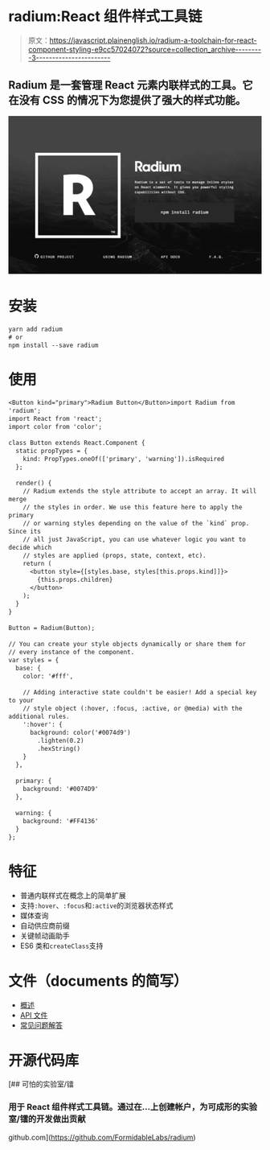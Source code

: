 # radium:React 组件样式工具链

> 原文：<https://javascript.plainenglish.io/radium-a-toolchain-for-react-component-styling-e9cc57024072?source=collection_archive---------3----------------------->

## Radium 是一套管理 React 元素内联样式的工具。它在没有 CSS 的情况下为您提供了强大的样式功能。

![](img/40c638ff1408e1a657c51647b40c402a.png)

# 安装

```
yarn add radium
# or
npm install --save radium
```

# 使用

```
<Button kind="primary">Radium Button</Button>import Radium from 'radium';
import React from 'react';
import color from 'color';

class Button extends React.Component {
  static propTypes = {
    kind: PropTypes.oneOf(['primary', 'warning']).isRequired
  };

  render() {
    // Radium extends the style attribute to accept an array. It will merge
    // the styles in order. We use this feature here to apply the primary
    // or warning styles depending on the value of the `kind` prop. Since its
    // all just JavaScript, you can use whatever logic you want to decide which
    // styles are applied (props, state, context, etc).
    return (
      <button style={[styles.base, styles[this.props.kind]]}>
        {this.props.children}
      </button>
    );
  }
}

Button = Radium(Button);

// You can create your style objects dynamically or share them for
// every instance of the component.
var styles = {
  base: {
    color: '#fff',

    // Adding interactive state couldn't be easier! Add a special key to your
    // style object (:hover, :focus, :active, or @media) with the additional rules.
    ':hover': {
      background: color('#0074d9')
        .lighten(0.2)
        .hexString()
    }
  },

  primary: {
    background: '#0074D9'
  },

  warning: {
    background: '#FF4136'
  }
};
```

# 特征

*   普通内联样式在概念上的简单扩展
*   支持`:hover`、`:focus`和`:active`的浏览器状态样式
*   媒体查询
*   自动供应商前缀
*   关键帧动画助手
*   ES6 类和`createClass`支持

# 文件（documents 的简写）

*   [概述](https://github.com/FormidableLabs/radium/tree/master/docs/guides)
*   [API 文件](https://github.com/FormidableLabs/radium/tree/master/docs/api)
*   [常见问题解答](https://github.com/FormidableLabs/radium/tree/master/docs/faq)

# 开源代码库

[](https://github.com/FormidableLabs/radium) [## 可怕的实验室/镭

### 用于 React 组件样式工具链。通过在…上创建帐户，为可成形的实验室/镭的开发做出贡献

github.com](https://github.com/FormidableLabs/radium)